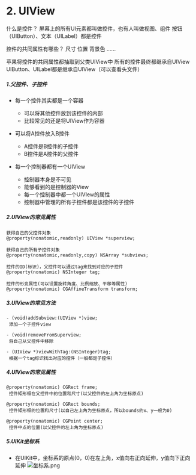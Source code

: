 # 2. UIView
什么是控件？
屏幕上的所有UI元素都叫做控件，也有人叫做视图、组件
按钮（UIButton）、文本（UILabel）都是控件

控件的共同属性有哪些？
尺寸
位置
背景色
......

苹果将控件的共同属性都抽取到父类UIView中
所有的控件最终都继承自UIView
UIButton、UILabel都是继承自UIView（可以查看头文件）


##### 1.父控件、子控件

- 每一个控件其实都是一个容器
	+ 可以将其他控件放到该控件的内部
	+ 比较常见的还是将UIView作为容器

- 可以将A控件放入B控件
	+ A控件是B控件的子控件
	+ B控件是A控件的父控件

- 每一个控制器都有一个UIView
	+ 控制器本身是不可见
	+ 能够看到的是控制器的View
	+ 每一个控制器中都一个UIVIew的属性
	+ 控制器中管理的所有子控件都是该控件的子控件

##### 2.UIView的常见属性

```objc
获得自己的父控件对象
@property(nonatomic,readonly) UIView *superview;
 
获得自己的所有子控件对象
@property(nonatomic,readonly,copy) NSArray *subviews;
 
控件的ID(标识)，父控件可以通过tag来找到对应的子控件
@property(nonatomic) NSInteger tag;
 
控件的形变属性(可以设置旋转角度、比例缩放、平移等属性)
@property(nonatomic) CGAffineTransform transform;
```

##### 3.UIView的常见方法

```objc
- (void)addSubview:(UIView *)view;
 添加一个子控件view

- (void)removeFromSuperview;
 将自己从父控件中移除

- (UIView *)viewWithTag:(NSInteger)tag;
 根据一个tag标识找出对应的控件（一般都是子控件）
```

##### 4.UIView的常见属性

```objc
@property(nonatomic) CGRect frame;
 控件矩形框在父控件中的位置和尺寸(以父控件的左上角为坐标原点)

@property(nonatomic) CGRect bounds;
 控件矩形框的位置和尺寸(以自己左上角为坐标原点，所以bounds的x、y一般为0)

@property(nonatomic) CGPoint center;
 控件中点的位置(以父控件的左上角为坐标原点)
```

##### 5.UIKit坐标系

- 在UIKit中，坐标系的原点(0，0)在左上角，x值向右正向延伸，y值向下正向延伸
![坐标系.png](http://upload-images.jianshu.io/upload_images/328309-391ab884186794e7.png?imageMogr2/auto-orient/strip%7CimageView2/2/w/1240)
